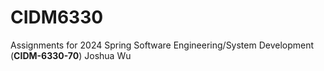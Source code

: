 # CIDM6330
Assignments for 2024 Spring Software Engineering/System Development (**CIDM-6330-70**)
Joshua Wu
